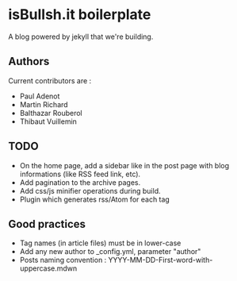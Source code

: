 # isBullsh.it boilerplate

A blog powered by jekyll that we're building.

## Authors

Current contributors are :

 - Paul Adenot
 - Martin Richard
 - Balthazar Rouberol
 - Thibaut Vuillemin

## TODO

 - On the home page, add a sidebar like in the post page with blog informations
   (like RSS feed link, etc).
 - Add pagination to the archive pages.
 - Add css/js minifier operations during build.
 - Plugin which generates rss/Atom for each tag

## Good practices

 - Tag names (in article files) must be in lower-case
 - Add any new author to _config.yml, parameter "author"
 - Posts naming convention : YYYY-MM-DD-First-word-with-uppercase.mdwn
